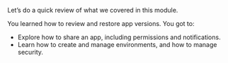 Let’s do a quick review of what we covered in this module.

You learned how to review and restore app versions. You got to:
  - Explore how to share an app, including permissions and notifications.
  - Learn how to create and manage environments, and how to manage security.
